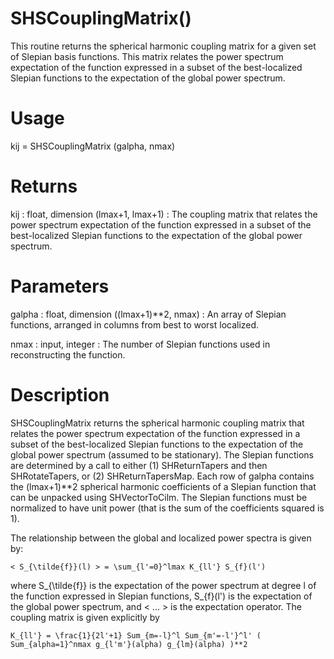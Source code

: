 # SHSCouplingMatrix()

This routine returns the spherical harmonic coupling matrix for a given set of Slepian basis functions. This matrix relates the power spectrum expectation of the function expressed in a subset of the best-localized Slepian functions to the expectation of the global power spectrum.

# Usage

kij = SHSCouplingMatrix (galpha, nmax)

# Returns

kij : float, dimension (lmax+1, lmax+1)
:   The coupling matrix that relates the power spectrum expectation of the function expressed in a subset of the best-localized Slepian functions to the expectation of the global power spectrum.

# Parameters

galpha : float, dimension ((lmax+1)**2, nmax)
:   An array of Slepian functions, arranged in columns from best to worst localized.

nmax : input, integer
:   The number of Slepian functions used in reconstructing the function.

# Description

SHSCouplingMatrix returns the spherical harmonic coupling matrix that relates the power spectrum expectation of the function expressed in a subset of the best-localized Slepian functions to the expectation of the global power spectrum (assumed to be stationary). The Slepian functions are determined by a call to either (1) SHReturnTapers and then SHRotateTapers, or (2) SHReturnTapersMap. Each row of galpha contains the (lmax+1)**2 spherical harmonic coefficients of a Slepian function that can be unpacked using SHVectorToCilm. The Slepian functions must be normalized to have unit power (that is the sum of the coefficients squared is 1).

The relationship between the global and localized power spectra is given by:

`< S_{\tilde{f}}(l) > = \sum_{l'=0}^lmax K_{ll'} S_{f}(l')`

where S_{\tilde{f}} is the expectation of the power spectrum at degree l of the function expressed in Slepian functions, S_{f}(l') is the expectation of the global power spectrum, and < ... > is the expectation operator. The coupling matrix is given explicitly by

`K_{ll'} = \frac{1}{2l'+1} Sum_{m=-l}^l Sum_{m'=-l'}^l' ( Sum_{alpha=1}^nmax g_{l'm'}(alpha) g_{lm}(alpha) )**2`
